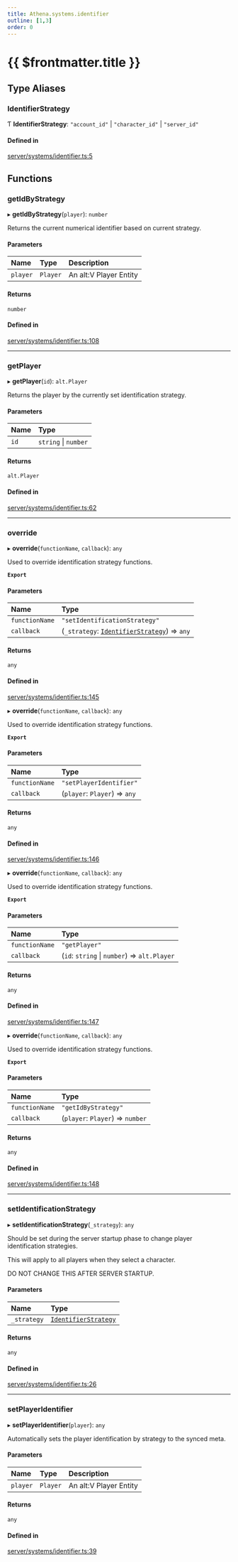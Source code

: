 ```yaml
---
title: Athena.systems.identifier
outline: [1,3]
order: 0
---
```


# {{ $frontmatter.title }}


## Type Aliases

### IdentifierStrategy

Ƭ **IdentifierStrategy**: ``"account_id"`` \| ``"character_id"`` \| ``"server_id"``

#### Defined in

[server/systems/identifier.ts:5](https://github.com/Stuyk/altv-athena/blob/9c488f0/src/core/server/systems/identifier.ts#L5)

## Functions

### getIdByStrategy

▸ **getIdByStrategy**(`player`): `number`

Returns the current numerical identifier based on current strategy.

#### Parameters

| Name | Type | Description |
| :------ | :------ | :------ |
| `player` | `Player` | An alt:V Player Entity |

#### Returns

`number`

#### Defined in

[server/systems/identifier.ts:108](https://github.com/Stuyk/altv-athena/blob/9c488f0/src/core/server/systems/identifier.ts#L108)

___

### getPlayer

▸ **getPlayer**(`id`): `alt.Player`

Returns the player by the currently set identification strategy.

#### Parameters

| Name | Type |
| :------ | :------ |
| `id` | `string` \| `number` |

#### Returns

`alt.Player`

#### Defined in

[server/systems/identifier.ts:62](https://github.com/Stuyk/altv-athena/blob/9c488f0/src/core/server/systems/identifier.ts#L62)

___

### override

▸ **override**(`functionName`, `callback`): `any`

Used to override identification strategy functions.

**`Export`**

#### Parameters

| Name | Type |
| :------ | :------ |
| `functionName` | ``"setIdentificationStrategy"`` |
| `callback` | (`_strategy`: [`IdentifierStrategy`](server_systems_identifier.md#IdentifierStrategy)) => `any` |

#### Returns

`any`

#### Defined in

[server/systems/identifier.ts:145](https://github.com/Stuyk/altv-athena/blob/9c488f0/src/core/server/systems/identifier.ts#L145)

▸ **override**(`functionName`, `callback`): `any`

Used to override identification strategy functions.

**`Export`**

#### Parameters

| Name | Type |
| :------ | :------ |
| `functionName` | ``"setPlayerIdentifier"`` |
| `callback` | (`player`: `Player`) => `any` |

#### Returns

`any`

#### Defined in

[server/systems/identifier.ts:146](https://github.com/Stuyk/altv-athena/blob/9c488f0/src/core/server/systems/identifier.ts#L146)

▸ **override**(`functionName`, `callback`): `any`

Used to override identification strategy functions.

**`Export`**

#### Parameters

| Name | Type |
| :------ | :------ |
| `functionName` | ``"getPlayer"`` |
| `callback` | (`id`: `string` \| `number`) => `alt.Player` |

#### Returns

`any`

#### Defined in

[server/systems/identifier.ts:147](https://github.com/Stuyk/altv-athena/blob/9c488f0/src/core/server/systems/identifier.ts#L147)

▸ **override**(`functionName`, `callback`): `any`

Used to override identification strategy functions.

**`Export`**

#### Parameters

| Name | Type |
| :------ | :------ |
| `functionName` | ``"getIdByStrategy"`` |
| `callback` | (`player`: `Player`) => `number` |

#### Returns

`any`

#### Defined in

[server/systems/identifier.ts:148](https://github.com/Stuyk/altv-athena/blob/9c488f0/src/core/server/systems/identifier.ts#L148)

___

### setIdentificationStrategy

▸ **setIdentificationStrategy**(`_strategy`): `any`

Should be set during the server startup phase to change player identification strategies.

This will apply to all players when they select a character.

DO NOT CHANGE THIS AFTER SERVER STARTUP.

#### Parameters

| Name | Type |
| :------ | :------ |
| `_strategy` | [`IdentifierStrategy`](server_systems_identifier.md#IdentifierStrategy) |

#### Returns

`any`

#### Defined in

[server/systems/identifier.ts:26](https://github.com/Stuyk/altv-athena/blob/9c488f0/src/core/server/systems/identifier.ts#L26)

___

### setPlayerIdentifier

▸ **setPlayerIdentifier**(`player`): `any`

Automatically sets the player identification by strategy to the synced meta.

#### Parameters

| Name | Type | Description |
| :------ | :------ | :------ |
| `player` | `Player` | An alt:V Player Entity |

#### Returns

`any`

#### Defined in

[server/systems/identifier.ts:39](https://github.com/Stuyk/altv-athena/blob/9c488f0/src/core/server/systems/identifier.ts#L39)
